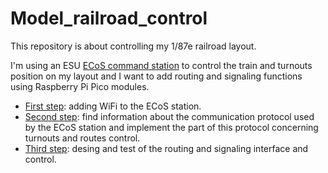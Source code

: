 # Model_railroad_control

This repository is about controlling my 1/87e railroad layout.

I'm using an ESU [ECoS command station](https://www.esu.eu/en/products/digital-control/ecos-50210-dcc-system/what-ecos-can-do/) to control the train and turnouts position on my layout and I want to add routing and signaling functions using Raspberry Pi Pico modules.

- [First step](Adding_WiFi): adding WiFi to the ECoS station.
- [Second step](ECOS_Protocol): find information about the communication protocol used by the ECoS station and implement the part of this protocol concerning turnouts and routes control.
- [Third step](hardware): desing and test of the routing and signaling interface and control.
